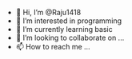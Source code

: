 - 👋 Hi, I’m @Raju1418
- 👀 I’m interested in programming
- 🌱 I’m currently learning basic 
- 💞️ I’m looking to collaborate on ...
- 📫 How to reach me ...

<!---
Raju1418/Raju1418 is a ✨ special ✨ repository because its `README.md` (this file) appears on your GitHub profile.
You can click the Preview link to take a look at your changes.
--->

